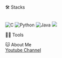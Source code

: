 🛠️ Stacks
<!-- <img src="https://img.shields.io/badge/기술명-색상코드?style=flat-square&logo=로고&logoColor=색상"/> -->
<br>
<img src="https://camo.githubusercontent.com/6a2bee7b735412589a1dcf8a400d9771ff343f21171ac1e72e8952ecd30cb007/68747470733a2f2f696d672e736869656c64732e696f2f62616467652f2d432d3030353939433f7374796c653d666c61742d737175617265266c6f676f3d63" alt="C" data-canonical-src="https://img.shields.io/badge/-C-00599C?style=flat-square&amp;logo=c" style="max-width: 100%;">
<img src="https://camo.githubusercontent.com/66827c53581cfee18c55618697d74a3c6167932d3c1980fba2019ef7a3e553b0/68747470733a2f2f696d672e736869656c64732e696f2f62616467652f2d507974686f6e2d626c61636b3f7374796c653d666c61742d737175617265266c6f676f3d507974686f6e" alt="Python" data-canonical-src="https://img.shields.io/badge/-Python-black?style=flat-square&amp;logo=Python" style="max-width: 100%;">
<img src="https://camo.githubusercontent.com/fd711c3d9436a4c65d3268ff77bdc48196b2d876ba076e5b58467d319a6ff4da/68747470733a2f2f696d672e736869656c64732e696f2f62616467652f2d6a6176612d4533344138363f7374796c653d666c61742d737175617265266c6f676f3d6a617661" alt="Java" data-canonical-src="https://img.shields.io/badge/-java-E34A86?style=flat-square&amp;logo=java" style="max-width: 100%;">
<img src="https://img.shields.io/badge/Python-3766AB?style=flat-square&logo=Python&logoColor=white"/>

💪🏼 Tools


🐱 About Me
<img src="">
<br>[Youtube Channel](https://www.youtube.com/channel/UCjPB2WL70JPZVoIopebXKnQ)
